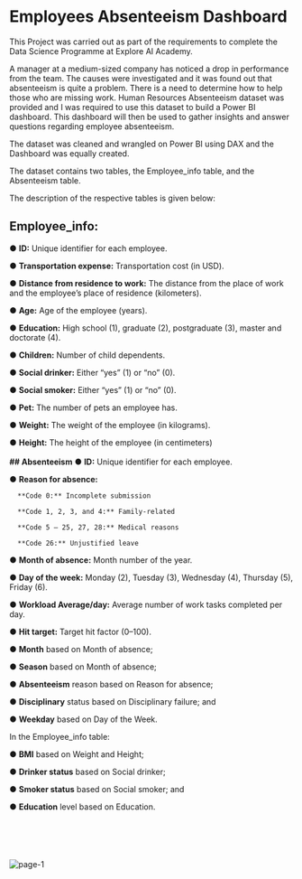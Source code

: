 # Employees Absenteeism Dashboard

This Project was carried out as part of the requirements to complete the Data Science Programme at Explore AI Academy.


A manager at a medium-sized company has noticed a drop in performance from the  team. 
The causes were investigated and it was found out that absenteeism is quite a problem. There is a need to determine how to 
help those who are missing work. 
Human Resources Absenteeism dataset was provided and I was required to use this 
dataset to build a Power BI dashboard. This dashboard will then be used to gather insights and
answer questions regarding employee absenteeism.


The dataset was cleaned and wrangled on Power BI using DAX and the Dashboard was equally created.

The dataset contains two tables, the Employee_info table, and the Absenteeism table.

The description of the respective tables is given below:

## Employee_info:

● **ID:** Unique identifier for each employee.

● **Transportation expense:** Transportation cost (in USD). 

● **Distance from residence to work:** The distance from the place of work and the employee’s place of residence (kilometers).

● **Age:** Age of the employee (years).

● **Education:** High school (1), graduate (2), postgraduate (3), master and doctorate (4).

● **Children:** Number of child dependents.

● **Social drinker:** Either “yes” (1) or “no” (0).

● **Social smoker:** Either “yes” (1) or “no” (0).

● **Pet:** The number of pets an employee has.

● **Weight:** The weight of the employee (in kilograms).

● **Height:** The height of the employee (in centimeters)
\
\
**## Absenteeism**
● **ID:** Unique identifier for each employee.

● **Reason for absence:**
      
      **Code 0:** Incomplete submission
      
      **Code 1, 2, 3, and 4:** Family-related
      
      **Code 5 – 25, 27, 28:** Medical reasons
     
      **Code 26:** Unjustified leave

● **Month of absence:** Month number of the year.

● **Day of the week:** Monday (2), Tuesday (3), Wednesday (4), Thursday (5), Friday (6).

● **Workload Average/day:** Average number of work tasks completed per day.

● **Hit target:** Target hit factor (0–100).


● **Month** based on Month of absence;

● **Season** based on Month of absence;

● **Absenteeism** reason based on Reason for absence;

● **Disciplinary** status based on Disciplinary failure; and

● **Weekday** based on Day of the Week.


In the Employee_info table:

● **BMI** based on Weight and Height;

● **Drinker status** based on Social drinker;

● **Smoker status** based on Social smoker; and

● **Education** level based on Education.
\
\
\
\
\
\
![page-1](https://github.com/YinkaOlusola/employees_absenteeism_dashboard/assets/52519547/ecf3d394-4b8a-4c04-922a-c8a8aa3c185f)
